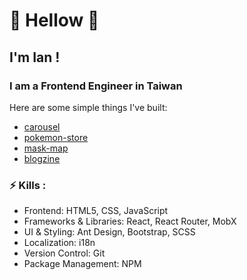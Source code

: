 <!-- ## Hi there 👋 -->

<!--
**chuangfe/chuangfe** is a ✨ _special_ ✨ repository because its `README.md` (this file) appears on your GitHub profile.

Here are some ideas to get you started:

- 🔭 I’m currently working on ...
- 🌱 I’m currently learning ...
- 👯 I’m looking to collaborate on ...
- 🤔 I’m looking for help with ...
- 💬 Ask me about ...
- 📫 How to reach me: ...
- 😄 Pronouns: ...
- ⚡ Fun fact: ...
-->

# 👋 Hellow 👋
## I'm Ian ! 
### I am a Frontend Engineer in Taiwan
Here are some simple things I've built:
- [carousel](https://github.com/chuangfe/carousel)
- [pokemon-store](https://github.com/chuangfe/pokemon-store)
- [mask-map](https://github.com/chuangfe/mask-map)
- [blogzine](https://github.com/chuangfe/blogzine)

### ⚡ Kills :
- Frontend: HTML5, CSS, JavaScript
- Frameworks & Libraries: React, React Router, MobX
- UI & Styling: Ant Design, Bootstrap, SCSS
- Localization: i18n
- Version Control: Git
- Package Management: NPM
